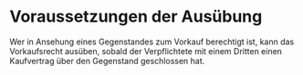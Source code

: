 # Voraussetzungen der Ausübung

Wer in Ansehung eines Gegenstandes zum Vorkauf berechtigt ist, kann das Vorkaufsrecht ausüben, sobald der Verpflichtete mit einem Dritten einen Kaufvertrag über den Gegenstand geschlossen hat. 

